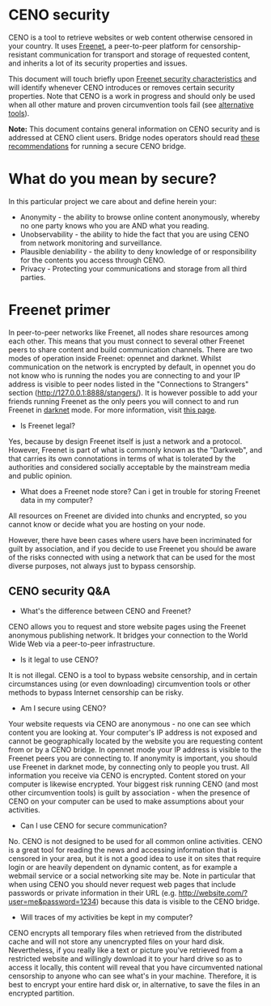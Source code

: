 # CENO security

CENO is a tool to retrieve websites or web content otherwise censored in your
country. It uses [Freenet](https://freenetproject.org), a peer-to-peer platform
for censorship-resistant communication for transport and storage of requested
content, and inherits a lot of its security properties and issues.

This document will touch briefly upon [Freenet security
characteristics](https://freenetproject.org/help.html) and will identify
whenever CENO introduces or removes certain security properties. Note that CENO
is a work in progress and should only be used when all other mature and proven
circumvention tools fail (see [alternative
tools](https://learn.equalit.ie/wiki/I_want_to_learn_about_circumventing_Internet_censorship)). 

**Note:** This document contains general information on CENO security and is
addressed at CENO client users. Bridge nodes operators should read [these
recommendations](/doc/secure-bridge.md) for running a secure CENO bridge.

# What do you mean by secure?

In this particular project we care about and define herein your:

* Anonymity - the ability to browse online content anonymously, whereby no one
  party knows who you are AND what you reading.
* Unobservability - the ability to hide the fact that you are using CENO from
  network monitoring and surveillance.
* Plausible deniability - the ability to deny knowledge of or responsibility for
  the contents you access through CENO.
* Privacy - Protecting your communications and storage from all third parties.

# Freenet primer

In peer-to-peer networks like Freenet, all nodes share resources among each
other. This means that you must connect to several other Freenet peers to share
content and build communication channels. There are two modes of operation
inside Freenet: opennet and darknet. Whilst communication on the network is
encrypted by default, in opennet you do not know who is running the nodes you
are connecting to and your IP address is visible to peer nodes listed in the
"Connections to Strangers" section (http://127.0.0.1:8888/stangers/). It is
however possible to add your friends running Freenet as the only peers you will
connect to and run Freenet in [darknet](https://wiki.freenetproject.org/Darknet)
mode. For more information, visit [this
page](https://freenetproject.org/documentation.html#connect).

* Is Freenet legal?

Yes, because by design Freenet itself is just a network and a protocol. However,
Freenet is part of what is commonly known as the "Darkweb", and that carries its
own connotations in terms of what is tolerated by the authorities and considered
socially acceptable by the mainstream media and public opinion.  

* What does a Freenet node store? Can i get in trouble for storing Freenet data
  in my computer?

All resources on Freenet are divided into chunks and encrypted, so you cannot
know or decide what you are hosting on your node.

However, there have been cases where users have been incriminated for guilt by
association, and if you decide to use Freenet you should be aware of the risks
connected with using a network that can be used for the most diverse purposes,
not always just to bypass censorship.


## CENO security Q&A

* What's the difference between CENO and Freenet?

CENO allows you to request and store website pages using the Freenet anonymous
publishing network. It bridges your connection to the World Wide Web via a
peer-to-peer infrastructure. 

* Is it legal to use CENO?

It is not illegal. CENO is a tool to bypass website censorship, and in certain
circumstances using (or even downloading) circumvention tools or other methods
to bypass Internet censorship can be risky. 

* Am I secure using CENO?

Your website requests via CENO are anonymous - no one can see which content you
are looking at. Your computer's IP address is not exposed and cannot be
geographically located by the website you are requesting content from or by a
CENO bridge. In opennet mode your IP address is visible to the Freenet peers you
are connecting to. If anonymity is important, you should use Freenet in darknet
mode, by connecting only to people you trust. All information you receive
via CENO is encrypted. Content stored on your computer is likewise encrypted.
Your biggest risk running CENO (and most other circumvention tools) is guilt by
association - when the presence of CENO on your computer can be used to make
assumptions about your activities. 

* Can I use CENO for secure communication?

No. CENO is not designed to be used for all common online activities. CENO is a
great tool for reading the news and accessing information that is censored in
your area, but it is not a good idea to use it on sites that require login or
are heavily dependent on dynamic content, as for example a webmail service or a
social networking site may be. Note in particular that when using CENO you
should never request web pages that include passwords or private information in
their URL (e.g. http://website.com/?user=me&password=1234) because this data is
visible to the CENO bridge.

* Will traces of my activities be kept in my computer?

CENO encrypts all temporary files when retrieved from the distributed cache and
will not store any unencrypted files on your hard disk. Nevertheless, if you
really like a text or picture you've retrieved from a restricted website and
willingly download it to your hard drive so as to access it locally, this
content will reveal that you have circumvented national censorship to anyone who
can see what's in your machine. Therefore, it is best to encrypt your entire
hard disk or, in alternative, to save the files in an encrypted partition.
